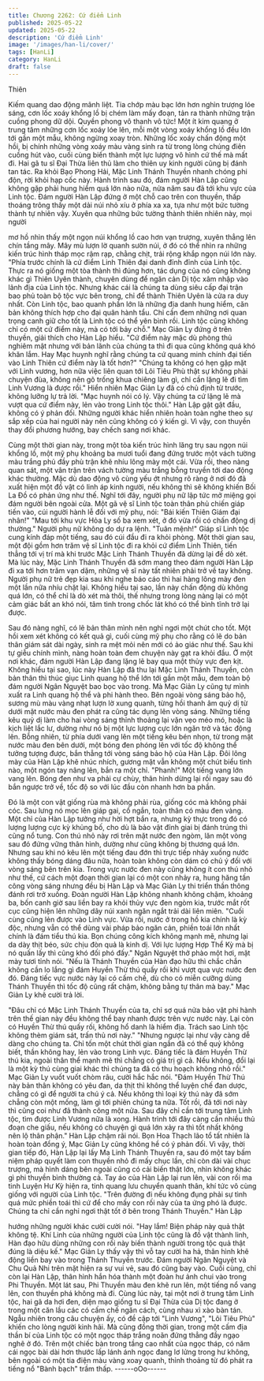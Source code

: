 ```yaml
---
title: Chương 2262: Cứ điểm Linh
published: 2025-05-22
updated: 2025-05-22
description: 'Cứ điểm Linh'
image: '/images/han-li/cover/'
tags: [HanLi]
category: HanLi
draft: false
---
```


Thiên

Kiếm quang dao động mãnh liệt.
Tia chớp màu bạc lớn hơn nghìn trượng lóe sáng, cơn lốc xoáy
khổng lồ bị chém làm mấy đoạn, tản ra thành những trận cuồng
phong dữ dội.
Quyền phong vô thanh vô tức!
Một ít kim quang ở trung tâm những cơn lốc xoáy lóe lên, mỗi một
vòng xoáy khổng lồ đều lớn tới gần một mẫu, không ngừng xoay
tròn.
Những lốc xoáy chấn động một hồi, bị chính những vòng xoáy
màu vàng sinh ra từ trong lòng chúng điên cuồng hút vào, cuối
cùng biến thành một lực lượng vô hình cứ thế mà mất đi.
Hai gã tu sĩ Đại Thừa liên thủ làm cho thiên uy kinh người cũng bị
đánh tan tác.
Ra khỏi Bạo Phong Hải, Mặc Linh Thánh Thuyền nhanh chóng
phi độn, rời khỏi hạp cốc này.
Hành trình sau đó, đám người Hàn Lập cũng không gặp phải
hung hiểm quá lớn nào nữa, nửa năm sau đã tới khu vực của
Linh tộc.
Đám người Hàn Lập đứng ở một chỗ cao trên con thuyền, thấp
thoáng trông thấy một dải núi nhỏ xíu ở phía xa xa, tựa như một
bức tường thành tự nhiên vậy.
Xuyên qua những bức tường thành thiên nhiên này, mọi người

mơ hồ nhìn thấy một ngọn núi khổng lồ cao hơn vạn trượng,
xuyên thẳng lên chín tầng mây.
Mây mù lượn lờ quanh sườn núi, ở đó có thể nhìn ra những kiến
trúc hình tháp mọc rậm rạp, chằng chịt, trải rộng khắp ngọn núi
lớn này.
"Phía trước chính là cứ điểm Linh Thiên đại danh đỉnh đỉnh của
Linh tộc. Thực ra nó giống một tòa thành thì đúng hơn, tác dụng
của nó cũng không khác gì Thiên Uyên thành, chuyên dùng để
ngăn cản Dị tộc xâm nhập vào lãnh địa của Linh tộc. Nhưng khác
cái là chúng ta dùng siêu cấp đại trận bao phủ toàn bộ tộc vực
bên trong, chỉ để thành Thiên Uyên là cửa ra duy nhất. Còn Linh
tộc, bao quanh phần lớn là những địa danh hung hiểm, căn bản
không thích hợp cho đại quân hành tẩu. Chỉ cần đem những nơi
quan trọng canh giữ cho tốt là Linh tộc có thể yên bình rồi. Linh
tộc cũng không chỉ có một cứ điểm này, mà có tới bảy chỗ." Mạc
Giản Ly đứng ở trên thuyền, giải thích cho Hàn Lập hiểu.
"Cứ điểm này mặc dù phòng thủ nghiêm mật nhưng với bản lãnh
của chúng ta thì đi qua cũng không quá khó khăn lắm. Hay Mạc
huynh nghĩ rằng chúng ta cứ quang minh chính đại tiến vào Linh
Thiên cứ điểm này là tốt hơn?"
"Chúng ta không có hẹn gặp mặt với Linh vương, hơn nữa việc
liên quan tới Lôi Tiêu Phù thật sự không phải chuyện đùa, không
nên gõ trống khua chiêng làm gì, chỉ cần lặng lẽ đi tìm Linh
Vương là được rồi." Hiển nhiên Mạc Giản Ly đã có chủ định từ
trước, không lưỡng lự trả lời.
"Mạc huynh nói có lý. Vậy chúng ta cứ lặng lẽ mà vượt qua cứ
điểm này, lẻn vào trong Linh tộc thôi." Hàn Lập gật gật đầu, không
có ý phản đối.
Những người khác hiển nhiên hoàn toàn nghe theo sự sắp xếp
của hai người này nên cũng không có ý kiến gì.
Vì vậy, con thuyền thay đổi phương hướng, bay chếch sang nơi
khác.

Cùng một thời gian này, trong một tòa kiến trúc hình lăng trụ sau
ngọn núi khổng lồ, một mỹ phụ khoảng ba mươi tuổi đang đứng
trước một vách tường màu trắng phủ đầy phù trận khẽ nhíu lông
mày một cái.
Vừa rồi, theo nàng quan sát, một vân trận trên vách tường màu
trắng bỗng truyền tới dao động khác thường. Mặc dù dao động vô
cùng yếu ớt nhưng rõ ràng ở nơi đó đã xuất hiện một đồ vật có
linh áp kinh người, nếu không thì sẽ không khiến Bối La Đồ có
phản ứng như thế.
Nghĩ tới đây, người phụ nữ lập tức mở miệng gọi đám người bên
ngoài cửa.
Một gã vệ sĩ Linh tộc toàn thân phủ chiến giáp tiến vào, cúi người
hành lễ đối với mỹ phụ, nói:
"Bái kiến Thiên Giám đại nhân!"
"Mau tới khu vực Hỏa Ly số ba xem xét, ở đó vừa rồi có chấn
động dị thường." Người phụ nữ không do dự ra lệnh.
"Tuân mệnh!" Giáp sĩ Linh tộc cung kính đáp một tiếng, sau đó cúi
đầu đi ra khỏi phòng.
Một thời gian sau, một đội gồm hơn trăm vệ sĩ Linh tộc đi ra khỏi
cứ điểm Linh Thiên, tiến thẳng tới vị trí mà khi trước Mặc Linh
Thánh Thuyền đã dừng lại để dò xét.
Mà lúc này, Mặc Linh Thánh Thuyền đã sớm mang theo đám
người Hàn Lập đi xa tới hơn trăm vạn dặm, những vệ sĩ này tất
nhiên phải trở về tay không.
Người phụ nữ trẻ đẹp kia sau khi nghe báo cáo thì hai hàng lông
mày đen một lần nữa nhíu chặt lại.
Không hiểu tại sao, lần này chấn động dù không quá lớn, có thể
chỉ là dò xét mà thôi, thế nhưng trong lòng nàng lại có một cảm
giác bất an khó nói, tâm tình trong chốc lát khó có thể bình tĩnh
trở lại được.

Sau đó nàng nghĩ, có lẽ bản thân mình nên nghỉ ngơi một chút
cho tốt.
Một hồi xem xét không có kết quả gì, cuối cùng mỹ phụ cho rằng
có lẽ do bản thân giám sát dài ngày, sinh ra mệt mỏi nên mới có
ảo giác như thế. Sau khi tự giễu chính mình, nàng hoàn toàn đem
chuyện này gạt ra khỏi đầu.
Ở một nơi khác, đám người Hàn Lập đang lặng lẽ bay qua một
thủy vực đen kịt.
Không hiểu tại sao, lúc này Hàn Lập đã thu lại Mặc Linh Thánh
Thuyền, còn bản thân thì thúc giục Linh quang hộ thể lớn tới gần
một mẫu, đem toàn bộ đám người Ngân Nguyệt bao bọc vào
trong.
Mà Mạc Giản Ly cũng tự mình xuất ra Linh quang hộ thể và phi
hành theo.
Bên ngoài vòng sáng bảo hộ, sương mù màu vàng nhạt lượn lờ
xung quanh, từng hồi thanh âm quỷ dị từ dưới mặt nước màu đen
phát ra cũng tác dụng lên vòng sáng.
Những tiếng kêu quỷ dị làm cho hai vòng sáng thỉnh thoảng lại
vặn vẹo méo mó, hoặc là kịch liệt lắc lư, dường như nó bị một lực
lượng cực lớn ngăn trở và tác động lên.
Bỗng nhiên, từ phía dưới vang lên một tiếng kêu bén nhọn, từ
trong mặt nước màu đen bên dưới, một bóng đen phóng lên với
tốc độ không thể tưởng tượng được, bắn thẳng tới vòng sáng bảo
hộ của Hàn Lập.
Đôi lông mày của Hàn Lập khẽ nhúc nhích, gương mặt vẫn không
một chút biểu tình nào, một ngón tay nâng lên, bắn ra một chỉ.
"Phanh!" Một tiếng vang lớn vang lên.
Bóng đen như va phải cự chùy, thân hình dừng lại rồi ngay sau đó
bắn ngược trở về, tốc độ so với lúc đầu còn nhanh hơn ba phần.

Đó là một con vật giống rùa mà không phải rùa, giống cóc mà
không phải cóc.
Sau lưng nó mọc lên giáp gai, cổ ngắn, toàn thân có màu đen
vàng.
Một chỉ của Hàn Lập tưởng như hời hợt bắn ra, nhưng kỳ thực
trong đó có lượng lượng cực kỳ khủng bố, cho dù là bảo vật đỉnh
giai bị đánh trúng thì cũng nổ tung.
Con thú nhỏ này rơi trên mặt nước đen ngòm, lăn một vòng sau
đó đứng vững thân hình, dường như cũng không bị thương quá
lớn. Nhưng sau khi nó kêu lên một tiếng đau đớn thì trực tiếp
nhảy xuống nước không thấy bóng dáng đâu nữa, hoàn toàn
không còn dám có chủ ý đối với vòng sáng bên trên kia.
Trong vực nước đen này cũng không ít con thú nhỏ như thế, cứ
cách một đoạn thời gian lại có một con nhảy ra, hung hăng tấn
công vòng sáng nhưng đều bị Hàn Lập và Mạc Giản Ly thi triển
thần thông đánh rơi trở xuống.
Đoàn người Hàn Lập không nhanh không chậm, khoảng ba, bốn
canh giờ sau liền bay ra khỏi thủy vực đen ngòm kia, trước mắt
rốt cục cũng hiện lên những dãy núi xanh ngăn ngắt trải dài liên
miên.
"Cuối cùng cũng lẻn được vào Linh vực. Vừa rồi, nước ở trong hồ
kia chính là kỳ độc, nhưng vẫn có thể dùng vài pháp bảo ngăn
cản, phiền toái lớn nhất chính là đám tiểu thú kia. Bọn chúng công
kích không mạnh mẽ, nhưng lại da dày thịt béo, sức chịu đòn quả
là kinh dị. Với lực lượng Hợp Thể Kỳ mà bị nó quấn lấy thì cũng
khó đối phó đấy." Ngân Nguyệt thở phào một hơi, mặt mày tươi
tỉnh nói.
"Nếu là Thánh Thuyền của Hàn đạo hữu thì chắc chắn không cần
lo lắng gì đám Huyền Thừ thú quấy rối khi vượt qua vực nước đen
đó. Đáng tiếc vực nước này lại có cấm chế, dù cho có miễn
cưỡng dùng Thánh Thuyền thì tốc độ cũng rất chậm, không bằng
tự thân mà bay." Mạc Giản Ly khẽ cười trả lời.

"Đâu chỉ có Mặc Linh Thánh Thuyền của ta, chỉ sợ quá nửa bảo
vật phi hành trên thế gian này đều không thể bay nhanh được trên
vực nước này. Lại còn có Huyền Thừ thú quấy rối, không hổ danh
là hiểm địa. Trách sao Linh tộc không thèm giám sát, trấn thủ nơi
này."
"Nhưng ngược lại như vậy càng dễ dàng cho chúng ta. Chỉ tốn
một chút thời gian ngắn đã có thể quỷ không biết, thần không hay,
lẻn vào trong Linh vực. Đáng tiếc là đám Huyền Thừ thú kia,
ngoài thân thể mạnh mẽ thì chẳng có giá trị gì cả. Nếu không, đổi
lại là một kỳ thú cùng giai khác thì chúng ta đã có thu hoạch
không nhỏ rồi." Mạc Giản Ly vuốt vuốt chòm râu, cười hắc hắc
nói.
"Đám Huyền Thừ Thú này bản thân không có yêu đan, da thịt thì
không thể luyện chế đan dược, chẳng có gì để người ta chú ý cả.
Nếu không thì loại kỳ thú này đã sớm chẳng còn một mống, làm
gì tới phiên chúng ta nữa. Tốt rồi, đã tới nơi này thì cũng coi như
đã thành công một nửa. Sau đây chỉ cần tới trung tâm Linh tộc,
tìm được Linh Vương nữa là xong. Hành trình tới đây càng cần
nhiều thủ đoạn che giấu, nếu không có chuyện gì quá lớn xảy ra
thì tốt nhất không nên lộ thân phận." Hàn Lập chậm rãi nói.
Bọn Hoa Thạch lão tổ tất nhiên là hoàn toàn đồng ý, Mạc Giản Ly
cũng không hề có ý phản đối.
Vì vậy, thời gian tiếp đó, Hàn Lập lại lấy Ma Linh Thánh Thuyền
ra, sau đó một tay bấm niệm pháp quyết làm con thuyền nhỏ đi
mấy chục lần, chỉ còn dài vài chục trượng, mà hình dáng bên
ngoài cũng có cải biến thật lớn, nhìn không khác gì phi thuyền
bình thường cả.
Tay áo của Hàn Lập lại run lên, vài con rối ma tinh Luyện Hư Kỳ
hiện ra, tinh quang lưu chuyển quanh thân, khí tức vô cùng giống
với người của Linh tộc.
"Trên đường đi nếu không đụng phải sự tình quá mức phiền toái
thì cứ để cho mấy con rối này của ta ứng phó là được. Chúng ta
chỉ cần nghỉ ngơi thật tốt ở bên trong Thánh Thuyền." Hàn Lập

hướng những người khác cười cười nói.
"Hay lắm! Biện pháp này quả thật không tệ. Khí Linh của những
người của Linh tộc cũng là đồ vật thành linh, Hàn đạo hữu dùng
những con rối này biến thành người trong tộc quả thật đúng là
diệu kế." Mạc Giản Ly thấy vậy thì vỗ tay cười ha hả, thân hình
khẽ động liền bay vào trong Thánh Thuyền trước.
Đám người Ngân Nguyệt và Chu Quả Nhi trên mặt hiện ra sự vui
vẻ, sau đó cũng bay vào.
Cuối cùng, chỉ còn lại Hàn Lập, thân hình hắn hóa thành một
đoàn hư ảnh chui vào trong Phi Thuyền.
Một lát sau, Phi Thuyền màu đen khẽ run lên, một tiếng nổ vang
lên, con thuyền phá không mà đi.
Cùng lúc này, tại một nơi ở trung tâm Linh tộc, hai gã da hơi đen,
diện mạo giống tu sĩ Đại Thừa của Dị tộc đang ở trong một căn
lầu các có cấm chế ngăn cách, cùng nhau xì xào bàn tán.
Ngẫu nhiên trong câu chuyện ấy, có đề cập tới "Linh Vương", "Lôi
Tiêu Phù" khiến cho lòng người kinh hãi.
Mà cũng đồng thời gian, trong một cấm địa thần bí của Linh tộc
có một ngọc tháp trắng noãn đứng thẳng đầy ngạo nghẽ ở đó.
Trên một chiếc bàn trong tầng cao nhất của ngọc tháp, có năm cái
ngọc bài dài hơn thước lấp lánh ánh ngọc đang lơ lửng trong hư
không, bên ngoài có một tia điện màu vàng xoay quanh, thỉnh
thoảng từ đó phát ra tiếng nổ "Bành bạch" trầm thấp.
------oOo------
